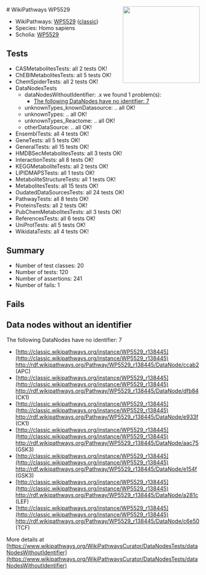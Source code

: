 <img style="float: right; width: 200px" src="https://upload.wikimedia.org/wikipedia/commons/thumb/8/83/Wplogo_with_text_500.png/640px-Wplogo_with_text_500.png" />
# WikiPathways WP5529

* WikiPathways: [WP5529](https://wikipathways.org/pathways/WP5529) ([classic](https://classic.wikipathways.org/instance/WP5529))
* Species: Homo sapiens
* Scholia: [WP5529](https://scholia.toolforge.org/wikipathways/WP5529)
## Tests
* CASMetabolitesTests: all 2 tests OK!
* ChEBIMetabolitesTests: all 5 tests OK!
* ChemSpiderTests: all 2 tests OK!
* DataNodesTests
    * dataNodesWithoutIdentifier: .x we found 1 problem(s):
        * [The following DataNodes have no identifier: 7](#d2d32fa6)
    * unknownTypes_knownDatasource: .. all OK!
    * unknownTypes: .. all OK!
    * unknownTypes_Reactome: .. all OK!
    * otherDataSource: .. all OK!
* EnsemblTests: all 4 tests OK!
* GeneTests: all 5 tests OK!
* GeneralTests: all 15 tests OK!
* HMDBSecMetabolitesTests: all 3 tests OK!
* InteractionTests: all 8 tests OK!
* KEGGMetaboliteTests: all 2 tests OK!
* LIPIDMAPSTests: all 1 tests OK!
* MetaboliteStructureTests: all 1 tests OK!
* MetabolitesTests: all 15 tests OK!
* OudatedDataSourcesTests: all 24 tests OK!
* PathwayTests: all 8 tests OK!
* ProteinsTests: all 2 tests OK!
* PubChemMetabolitesTests: all 3 tests OK!
* ReferencesTests: all 6 tests OK!
* UniProtTests: all 5 tests OK!
* WikidataTests: all 4 tests OK!


## Summary

* Number of test classes: 20
* Number of tests: 120
* Number of assertions: 241
* Number of fails: 1

## Fails

<a name="d2d32fa6" />

## Data nodes without an identifier

The following DataNodes have no identifier: 7

* [http://classic.wikipathways.org/instance/WP5529_r138445](http://classic.wikipathways.org/instance/WP5529_r138445) http://rdf.wikipathways.org/Pathway/WP5529_r138445/DataNode/ccab2 (APC)
* [http://classic.wikipathways.org/instance/WP5529_r138445](http://classic.wikipathways.org/instance/WP5529_r138445) http://rdf.wikipathways.org/Pathway/WP5529_r138445/DataNode/dfb84 (CK1)
* [http://classic.wikipathways.org/instance/WP5529_r138445](http://classic.wikipathways.org/instance/WP5529_r138445) http://rdf.wikipathways.org/Pathway/WP5529_r138445/DataNode/e933f (CK1)
* [http://classic.wikipathways.org/instance/WP5529_r138445](http://classic.wikipathways.org/instance/WP5529_r138445) http://rdf.wikipathways.org/Pathway/WP5529_r138445/DataNode/aac75 (GSK3)
* [http://classic.wikipathways.org/instance/WP5529_r138445](http://classic.wikipathways.org/instance/WP5529_r138445) http://rdf.wikipathways.org/Pathway/WP5529_r138445/DataNode/e154f (GSK3)
* [http://classic.wikipathways.org/instance/WP5529_r138445](http://classic.wikipathways.org/instance/WP5529_r138445) http://rdf.wikipathways.org/Pathway/WP5529_r138445/DataNode/a281c (LEF)
* [http://classic.wikipathways.org/instance/WP5529_r138445](http://classic.wikipathways.org/instance/WP5529_r138445) http://rdf.wikipathways.org/Pathway/WP5529_r138445/DataNode/c6e50 (TCF)


More details at [https://www.wikipathways.org/WikiPathwaysCurator/DataNodesTests/dataNodesWithoutIdentifier](https://www.wikipathways.org/WikiPathwaysCurator/DataNodesTests/dataNodesWithoutIdentifier)

